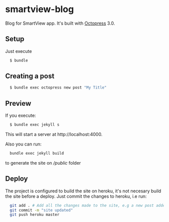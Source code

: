 # smartview-blog
Blog for SmartView app. It's built with [Octopress](https://github.com/octopress/octopress) 3.0.

## Setup

Just execute

```sh
  $ bundle
```

## Creating a post

```sh
  $ bundle exec octopress new post "My Title"
```

## Preview

If you execute:

```sh
  $ bundle exec jekyll s
```

This will start a server at http://localhost:4000.

Also you can run:

```sh
  bundle exec jekyll build
```
to generate the site on */public* folder

## Deploy

The project is configured to build the site on heroku, it's not necesary build the site before a deploy. 
Just commit the changes to heroku, i.e run:

```sh
  git add . # Add all the changes made to the site, e.g a new post added
  git commit -m "site updated"
  git push heroku master
```
